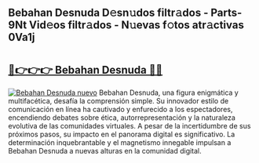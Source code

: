 ## Bebahan Desnuda D𝚎sn𝚞dos filtr𝚊dos - Parts-9Nt Vid𝚎os filtr𝚊dos - N𝚞evas f𝚘tos atr𝚊ctivas 0Va1j

# <h2><a href="http://mbdbf51.tromn.icu/?c=Bebahan+Desnuda">🔗👉👉👉 Bebahan Desnuda 🔗🔗</a></h2>

[![Bebahan Desnuda nuevo](https://i.imgur.com/pEAQMta.gif)](http://mbdbf51.tromn.icu/?c=Bebahan+Desnuda)
Bebahan Desnuda, una figura enigmática y multifacética, desafía la comprensión simple. Su innovador estilo de comunicación en línea ha cautivado y enfurecido a los espectadores, encendiendo debates sobre ética, autorrepresentación y la naturaleza evolutiva de las comunidades virtuales. A pesar de la incertidumbre de sus próximos pasos, su impacto en el panorama digital es significativo. La determinación inquebrantable y el magnetismo innegable impulsan a Bebahan Desnuda a nuevas alturas en la comunidad digital.

